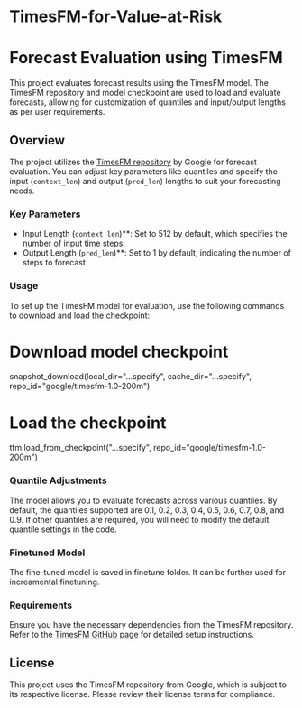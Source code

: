 
# TimesFM-for-Value-at-Risk
# Forecast Evaluation using TimesFM

This project evaluates forecast results using the TimesFM model. The TimesFM repository and model checkpoint are used to load and evaluate forecasts, allowing for customization of quantiles and input/output lengths as per user requirements.

## Overview

The project utilizes the [TimesFM repository](https://github.com/google-research/timesfm) by Google for forecast evaluation. You can adjust key parameters like quantiles and specify the input (`context_len`) and output (`pred_len`) lengths to suit your forecasting needs.

### Key Parameters
- Input Length (`context_len`)**: Set to 512 by default, which specifies the number of input time steps.
- Output Length (`pred_len`)**: Set to 1 by default, indicating the number of steps to forecast.
  
### Usage
To set up the TimesFM model for evaluation, use the following commands to download and load the checkpoint:

# Download model checkpoint
snapshot_download(local_dir="...specify", cache_dir="...specify", repo_id="google/timesfm-1.0-200m")

# Load the checkpoint
tfm.load_from_checkpoint("...specify", repo_id="google/timesfm-1.0-200m")


### Quantile Adjustments
The model allows you to evaluate forecasts across various quantiles. By default, the quantiles supported are 0.1, 0.2, 0.3, 0.4, 0.5, 0.6, 0.7, 0.8, and 0.9. If other quantiles are required, you will need to modify the default quantile settings in the code.

### Finetuned Model
The fine-tuned model is saved in finetune folder. It can be further used for increamental finetuning.

### Requirements
Ensure you have the necessary dependencies from the TimesFM repository. Refer to the [TimesFM GitHub page](https://github.com/google-research/timesfm) for detailed setup instructions.

## License
This project uses the TimesFM repository from Google, which is subject to its respective license. Please review their license terms for compliance.


